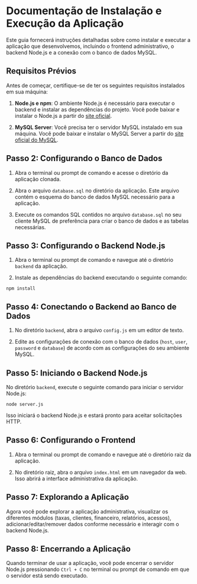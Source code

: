 
# Documentação de Instalação e Execução da Aplicação

Este guia fornecerá instruções detalhadas sobre como instalar e executar a aplicação que desenvolvemos, incluindo o frontend administrativo, o backend Node.js e a conexão com o banco de dados MySQL.

## Requisitos Prévios

Antes de começar, certifique-se de ter os seguintes requisitos instalados em sua máquina:

1. **Node.js e npm**: O ambiente Node.js é necessário para executar o backend e instalar as dependências do projeto. Você pode baixar e instalar o Node.js a partir do [site oficial](https://nodejs.org/).

2. **MySQL Server**: Você precisa ter o servidor MySQL instalado em sua máquina. Você pode baixar e instalar o MySQL Server a partir do [site oficial do MySQL](https://dev.mysql.com/downloads/mysql/).


## Passo 2: Configurando o Banco de Dados

1. Abra o terminal ou prompt de comando e acesse o diretório da aplicação clonada.

2. Abra o arquivo `database.sql` no diretório da aplicação. Este arquivo contém o esquema do banco de dados MySQL necessário para a aplicação.

3. Execute os comandos SQL contidos no arquivo `database.sql` no seu cliente MySQL de preferência para criar o banco de dados e as tabelas necessárias.

## Passo 3: Configurando o Backend Node.js

1. Abra o terminal ou prompt de comando e navegue até o diretório `backend` da aplicação.

2. Instale as dependências do backend executando o seguinte comando:

```
npm install
```

## Passo 4: Conectando o Backend ao Banco de Dados

1. No diretório `backend`, abra o arquivo `config.js` em um editor de texto.

2. Edite as configurações de conexão com o banco de dados (`host`, `user`, `password` e `database`) de acordo com as configurações do seu ambiente MySQL.

## Passo 5: Iniciando o Backend Node.js

No diretório `backend`, execute o seguinte comando para iniciar o servidor Node.js:

```
node server.js
```

Isso iniciará o backend Node.js e estará pronto para aceitar solicitações HTTP.

## Passo 6: Configurando o Frontend

1. Abra o terminal ou prompt de comando e navegue até o diretório raiz da aplicação.

2. No diretório raiz, abra o arquivo `index.html` em um navegador da web. Isso abrirá a interface administrativa da aplicação.

## Passo 7: Explorando a Aplicação

Agora você pode explorar a aplicação administrativa, visualizar os diferentes módulos (taxas, clientes, financeiro, relatórios, acessos), adicionar/editar/remover dados conforme necessário e interagir com o backend Node.js.

## Passo 8: Encerrando a Aplicação

Quando terminar de usar a aplicação, você pode encerrar o servidor Node.js pressionando `Ctrl + C` no terminal ou prompt de comando em que o servidor está sendo executado.


